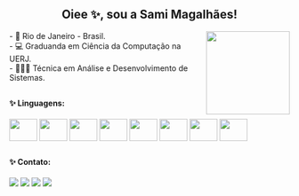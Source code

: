 ## <div align="center"> Oiee ✨, sou a Sami Magalhães! </div>
<img align="right" width="150" src="https://camo.githubusercontent.com/63371d36886ee658f5a97401f393e1ab1684b2fd3de674b8f5efc7d410b2a3d0/68747470733a2f2f6d656469612e67697068792e636f6d2f6d656469612f57556c706c634d704f43456d5447427442572f67697068792e676966"/>

<div style="display: inline_block">
- 📍 Rio de Janeiro - Brasil. <br>
- 💻 Graduanda em Ciência da Computação na UERJ. <br>
- 👩🏻‍💻 Técnica em Análise e Desenvolvimento de Sistemas.
</div>

##

#### ✨ Linguagens:
<div style="display: inline">
  <img align="center" height="40" width="50" src="https://cdn.jsdelivr.net/gh/devicons/devicon/icons/csharp/csharp-original.svg">
  <img align="center" height="40" width="50" src="https://cdn.jsdelivr.net/gh/devicons/devicon/icons/python/python-original.svg">
  <img align="center" height="40" width="50" src="https://cdn.jsdelivr.net/gh/devicons/devicon/icons/html5/html5-original.svg">
  <img align="center" height="40" width="50" src="https://cdn.jsdelivr.net/gh/devicons/devicon/icons/css3/css3-original.svg">
  <img align="center" height="40" width="50" src="https://cdn.jsdelivr.net/gh/devicons/devicon/icons/javascript/javascript-original.svg">
  <img align="center" height="40" width="50" src="https://cdn.jsdelivr.net/gh/devicons/devicon/icons/php/php-original.svg">
  <img align="center" height="40" width="50" src="https://cdn.jsdelivr.net/gh/devicons/devicon/icons/c/c-original.svg">
  <img align="center" height="40" width="50" src="https://cdn.jsdelivr.net/gh/devicons/devicon/icons/java/java-original.svg">
</div>

  ##
  
#### ✨ Contato:
<div style="display: inline"> 
  <a href = "mailto:magalhaessamira12@gmail.com"><img src="https://img.shields.io/badge/Gmail-D14836?style=for-the-badge&logo=gmail&logoColor=white" target="_blank"></a>
    <a href="https://www.linkedin.com/in/samira-magalhães/" target="_blank"><img src="https://img.shields.io/badge/-LinkedIn-%230077B5?style=for-the-badge&logo=linkedin&logoColor=white" target="_blank"></a> 
  <a href="https://twitter.com/samimgl"><img src="https://img.shields.io/badge/Twitter-1DA1F2?style=for-the-badge&logo=twitter&logoColor=white"></a>
    <a href="https://www.instagram.com/samiimgl/" target="_blank"><img src="https://img.shields.io/badge/-Instagram-%23E4405F?style=for-the-badge&logo=instagram&logoColor=white" target="_blank"></a>
</div>
